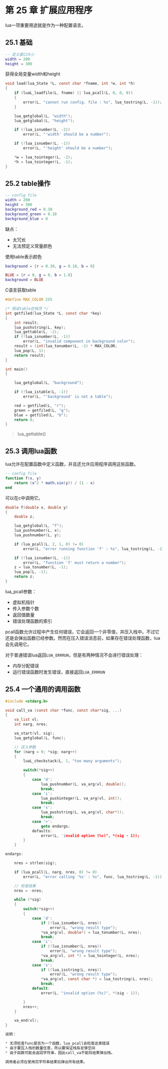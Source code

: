 第 25 章 扩展应用程序
=====================

lua一项重要用途就是作为一种配置语言。

## 25\.1 基础

```lua
-- 定义窗口大小
width = 200
height = 300
```

获得全局变量width和height

```c
void load(lua_State *L, const char *fname, int *w, int *h)
{
	if (luaL_loadfile(L, fname) || lua_pcall(L, 0, 0, 0))
	{
		error(L, "cannot run config. file : %s", lua_tostring(L, -1));
	}

	lua_getglobal(L, "width");
	lua_getglobal(L, "height");

	if (!lua_isnumber(L, -2))
		error(L, "'width' should be a number");

	if (!lua_isnumber(L, -1))
		error(L, "'height' should be a number");

	*w = lua_tointeger(L, -2);
	*h = lua_tointeger(L, -1);
}
```

## 25\.2 table操作

```lua
-- config file
width = 200
height = 300
background_red = 0.30
background_green = 0.10
background_blue = 0
```

缺点：

* 太冗长
* 无法预定义常量颜色

使用table表示颜色

```lua
background = {r = 0.30, g = 0.10, b = 0}

BLUE = {r = 0, g = 0, b = 1.0}
background = BLUE
```

C语言获取table

```c
#define MAX_COLOR 255

/* 假设table在栈顶 */
int getfiled(lua_State *L, const char *key)
{
	int result;
	lua_pushstring(L, key);
	lua_gettable(L, -2);
	if (!lua_isnumber(L, -1))
		error(L, "invalid component in background color");
	result = (int)lua_tonumber(L, -1) * MAX_COLOR;
	lua_pop(L, 1);
	return result;
}

int main()
{

	lua_getglobal(L, "background");

	if (!lua_istable(L, -1))
		error(L, "'background' is not a table");

	red = getfiled(L, "r");
	green = getfiled(L, "g");
	blue = getfiled(L, "b");
	return 0;
}
```

> lua_gettable()

## 25\.3 调用lua函数

lua允许在配置函数中定义函数，并且还允许应用程序调用这些函数。

```lua
-- config file
function f(x, y)
	return (x^2 * math.sin(y)) / (1 - x)
end
```

可以在c中调用它。

```c
double f(double x, double y)
{
	double z;

	lua_getglobal(L, "f");
	lua_pushnumber(L, x);
	lua_pushnumber(L, y);

	if (lua_pcall(L, 2, 1, 0) != 0)
		error(L, "error running function 'f' : %s", lua_tostring(L, -1));

	if (!lua_isnumber(L, -1))
		error(L, "function 'f' must return a number");
	z = lua_tonumber(L, -1);
	lua_pop(L, -1);
	return z;
}
```

lua_pcall参数：

* 虚拟机指针
* 传入参数个数
* 返回值数量
* 错误处理函数的索引

pcall函数允许过程中产生任何错误，它会返回一个非零值，并压入栈中。不过它还是会弹出函数已经参数。然而在压入错误消息前，如果存在错误处理函数，lua会先调用它。

对于普通错误lua返回`LUA_ERRRUN`，但是有两种情况不会进行错误处理：

* 内存分配错误
* 运行错误函数时发生错误，直接返回`LUA_ERRRUN`


## 25\.4 一个通用的调用函数

```c
#include <stdarg.h>

void call_va (const char *func, const char*sig, ...)
{
	va_list vl;
	int narg, nres;

	va_start(vl, sig);
	lua_getglobal(L, func);

	// 压入参数
	for (narg = 0; *sig; narg++)
	{
		luaL_checkstack(L, 1, "too many arguments");

		switch(*sig++)
		{
			case 'd':
				lua_pushnumber(L, va_arg(vl, double));
				break;
			case 'i':
				lua_pushinteger(L, va_arg(vl, int));
				break;
			case 's':
				lua_pushstring(L, va_arg(vl, char*));
				break;
			case '>':
				goto endargs;
			defaults:
				error(L, 'invalid option (%c)", *(sig - 1));
		}
	}

endargs:

	nres = strlen(sig);

	if (lua_pcall(L, narg, nres, 0) != 0)
		error(L, "error calling '%s' : %s", func, lua_tostring(L, -1));

	// 检查结果
	nres = -nres;

	while (*sig)
	{
		switch(*sig++)
		{
			case 'd':
				if (!lua_isnumber(L, nres))
					error(L, "wrong result type");
				*va_arg(vl, double*) = lua_tonumber(L, nres);
				break;
			case 'i':
				if (!lua_isnumber(L, nres))
					error(L, "wrong result type");
				*va_arg(vl, int *) = lua_tointeger(L, nres);
				break;
			case 's':
				if (!lua_isstring(L, nres))
					error(L, "wrong result type");
				*va_arg(vl, const char *) = lua_tostring(L, nres);
				break;
			default:
				error(L, "invalid option (%c)", *(sig - 1));

		}
		nres++;
	}

	va_end(vl);
}

说明：

* 无须检查func是否为一个函数，lua_pcall会检查这类错误
* 由于要压入栈的数量任意，所以要保证栈有足够空间
* 由于函数可能会返回字符串，因此call_va不能将结果弹出栈。

调用者必须在使用完字符串结果后弹出所有结果。




